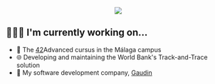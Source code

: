 <p align='center'>
  <img src='https://media4.giphy.com/media/nCiPk4p9g6lnCa9Awk/giphy.gif?cid=6c09b952p79jftlpblhh91973b2mxboagfxzaq9z443greqv&ep=v1_internal_gif_by_id&rid=giphy.gif&ct=s' />
</p>

## 👨🏻‍💻 I'm currently working on...
* 🚀 The [42](https://www.42.fr/)Advanced cursus in the Málaga campus
* 🌐 Developing and maintaining the World Bank's Track-and-Trace solution
* 💼 My software development company, [Gaudin](https://gaudin.it)
